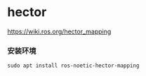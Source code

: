 <!--
 * @Author: code-fusheng 2561035977@qq.com
 * @Date: 2023-09-26 08:54:40
-->

# hector

https://wiki.ros.org/hector_mapping

### 安装环境

```shell
sudo apt install ros-noetic-hector-mapping
```
